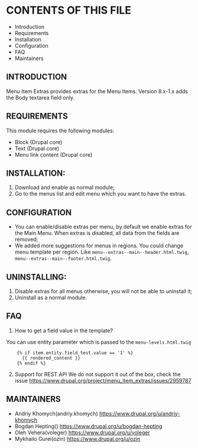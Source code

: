 
# CONTENTS OF THIS FILE

 * Introduction
 * Requirements
 * Installation
 * Configuration
 * FAQ
 * Maintainers

## INTRODUCTION

Menu Item Extras provides extras for the Menu Items.
Version 8.x-1.x adds the Body textarea field only.

## REQUIREMENTS

This module requires the following modules:

 * Block (Drupal core)
 * Text (Drupal core)
 * Menu link content (Drupal core)

## INSTALLATION:

1. Download and enable as normal module;
2. Go to the menus list and edit menu which you want to have the extras.

## CONFIGURATION

* You can enable/disable extras per menu, by default we enable extras for
  the Main Menu.
  When extras is disabled, all data from the fields are removed;
* We added more suggestions for menus in regions. You could change menu
  template per region. Like `menu--extras--main--header.html.twig`,
  `menu--extras--main--footer.html.twig`.

## UNINSTALLING:

1. Disable extras for all menus otherwise, you will not be able to uninstall it;
2. Uninstall as a normal module.

## FAQ
1. How to get a field value in the template?

 You can use entity parameter which is passed to the `menu-levels.html.twig`
```
    {% if item.entity.field_test.value == '1' %}
      {{ rendered_content }}
    {% endif %}
```

2. Support for REST API
We do not support it out of the box, check the issue
https://www.drupal.org/project/menu_item_extras/issues/2959787
## MAINTAINERS

- Andriy Khomych(andriy.khomych) https://www.drupal.org/u/andriy-khomych
- Bogdan Hepting() https://www.drupal.org/u/bogdan-hepting
- Oleh Vehera(voleger) https://www.drupal.org/u/voleger
- Mykhailo Gurei(ozin) https://www.drupal.org/u/ozin

